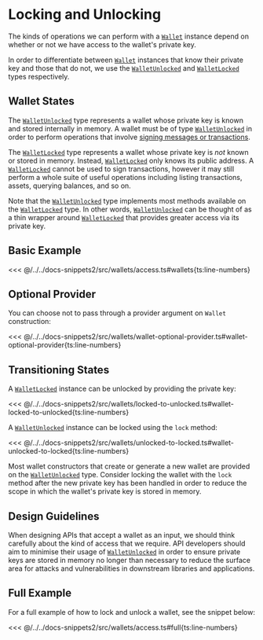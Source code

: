 # Locking and Unlocking

The kinds of operations we can perform with a [`Wallet`](https://fuels-ts-docs-api.vercel.app/classes/_fuel_ts_account.Wallet.html) instance depend on
whether or not we have access to the wallet's private key.

In order to differentiate between [`Wallet`](https://fuels-ts-docs-api.vercel.app/classes/_fuel_ts_account.Wallet.html) instances that know their private key
and those that do not, we use the [`WalletUnlocked`](https://fuels-ts-docs-api.vercel.app/classes/_fuel_ts_account.WalletUnlocked.html) and [`WalletLocked`](https://fuels-ts-docs-api.vercel.app/classes/_fuel_ts_account.WalletLocked.html) types
respectively.

## Wallet States

The [`WalletUnlocked`](https://fuels-ts-docs-api.vercel.app/classes/_fuel_ts_account.WalletUnlocked.html) type represents a wallet whose private key is known and
stored internally in memory. A wallet must be of type [`WalletUnlocked`](https://fuels-ts-docs-api.vercel.app/classes/_fuel_ts_account.WalletUnlocked.html) in order
to perform operations that involve [signing messages or transactions](./signing.md).

The [`WalletLocked`](https://fuels-ts-docs-api.vercel.app/classes/_fuel_ts_account.WalletLocked.html) type represents a wallet whose private key is _not_ known or stored
in memory. Instead, [`WalletLocked`](https://fuels-ts-docs-api.vercel.app/classes/_fuel_ts_account.WalletLocked.html) only knows its public address. A [`WalletLocked`](https://fuels-ts-docs-api.vercel.app/classes/_fuel_ts_account.WalletLocked.html) cannot be
used to sign transactions, however it may still perform a whole suite of useful
operations including listing transactions, assets, querying balances, and so on.

Note that the [`WalletUnlocked`](https://fuels-ts-docs-api.vercel.app/classes/_fuel_ts_account.WalletUnlocked.html) type implements most methods available on the [`WalletLocked`](https://fuels-ts-docs-api.vercel.app/classes/_fuel_ts_account.WalletLocked.html)
type. In other words, [`WalletUnlocked`](https://fuels-ts-docs-api.vercel.app/classes/_fuel_ts_account.WalletUnlocked.html) can be thought of as a thin wrapper around [`WalletLocked`](https://fuels-ts-docs-api.vercel.app/classes/_fuel_ts_account.WalletLocked.html) that
provides greater access via its private key.

## Basic Example

<<< @/../../docs-snippets2/src/wallets/access.ts#wallets{ts:line-numbers}

## Optional Provider

You can choose not to pass through a provider argument on `Wallet` construction:

<<< @/../../docs-snippets2/src/wallets/wallet-optional-provider.ts#wallet-optional-provider{ts:line-numbers}

## Transitioning States

A [`WalletLocked`](https://fuels-ts-docs-api.vercel.app/classes/_fuel_ts_account.WalletLocked.html) instance can be unlocked by providing the private key:

<<< @/../../docs-snippets2/src/wallets/locked-to-unlocked.ts#wallet-locked-to-unlocked{ts:line-numbers}

A [`WalletUnlocked`](https://fuels-ts-docs-api.vercel.app/classes/_fuel_ts_account.WalletUnlocked.html) instance can be locked using the `lock` method:

<<< @/../../docs-snippets2/src/wallets/unlocked-to-locked.ts#wallet-unlocked-to-locked{ts:line-numbers}

Most wallet constructors that create or generate a new wallet are provided on
the [`WalletUnlocked`](https://fuels-ts-docs-api.vercel.app/classes/_fuel_ts_account.WalletUnlocked.html) type. Consider locking the wallet with the `lock` method after the new private
key has been handled in order to reduce the scope in which the wallet's private
key is stored in memory.

## Design Guidelines

When designing APIs that accept a wallet as an input, we should think carefully
about the kind of access that we require. API developers should aim to minimise
their usage of [`WalletUnlocked`](https://fuels-ts-docs-api.vercel.app/classes/_fuel_ts_account.WalletUnlocked.html) in order to ensure private keys are stored in
memory no longer than necessary to reduce the surface area for attacks and
vulnerabilities in downstream libraries and applications.

## Full Example

For a full example of how to lock and unlock a wallet, see the snippet below:

<<< @/../../docs-snippets2/src/wallets/access.ts#full{ts:line-numbers}
